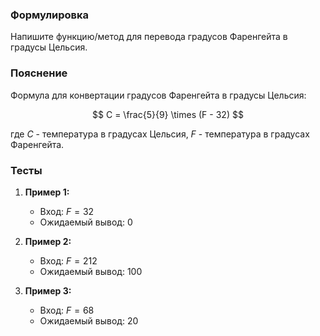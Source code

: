 
### Формулировка
Напишите функцию/метод для перевода градусов Фаренгейта в градусы Цельсия.

### Пояснение
Формула для конвертации градусов Фаренгейта в градусы Цельсия:

$$
C = \frac{5}{9} \times (F - 32)
$$




где $C$ - температура в градусах Цельсия, $F$ - температура в градусах Фаренгейта.

### Тесты

1. **Пример 1:**
   - Вход: $F = 32$
   - Ожидаемый вывод: $0$

2. **Пример 2:**
   - Вход: $F = 212$
   - Ожидаемый вывод: $100$

3. **Пример 3:**
   - Вход: $F = 68$
   - Ожидаемый вывод: $20$

